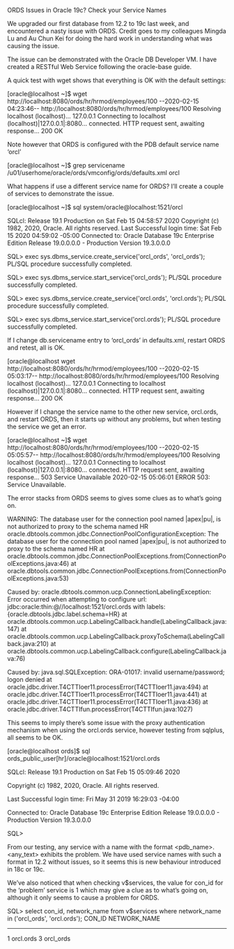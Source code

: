 ORDS Issues in Oracle 19c? Check your Service Names

We upgraded our first database from 12.2 to 19c last week, and encountered a nasty issue with ORDS.  Credit goes to my colleagues Mingda Lu and Au Chun Kei for doing the hard work in understanding what was causing the issue.

The issue can be demonstrated with the Oracle DB Developer VM.  I have created a RESTful Web Service following the oracle-base guide.

A quick test with wget shows that everything is OK with the default settings:

[oracle@localhost ~]$ wget http://localhost:8080/ords/hr/hrmod/employees/100
--2020-02-15 04:23:46-- http://localhost:8080/ords/hr/hrmod/employees/100
Resolving localhost (localhost)... 127.0.0.1
Connecting to localhost (localhost)|127.0.0.1|:8080... connected.
HTTP request sent, awaiting response... 200 OK

Note however that ORDS is configured with the PDB default service name ‘orcl’

[oracle@localhost ~]$ grep servicename /u01/userhome/oracle/ords/vmconfig/ords/defaults.xml
<entry key="db.servicename">orcl</entry>

What happens if use a different service name for ORDS?  I’ll create a couple of services to demonstrate the issue.

[oracle@localhost ~]$ sql system/oracle@localhost:1521/orcl

SQLcl: Release 19.1 Production on Sat Feb 15 04:58:57 2020
Copyright (c) 1982, 2020, Oracle. All rights reserved.
Last Successful login time: Sat Feb 15 2020 04:59:02 -05:00
Connected to:
Oracle Database 19c Enterprise Edition Release 19.0.0.0.0 - Production
Version 19.3.0.0.0

SQL> exec sys.dbms_service.create_service('orcl_ords', 'orcl_ords');
PL/SQL procedure successfully completed.

SQL> exec sys.dbms_service.start_service('orcl_ords');
PL/SQL procedure successfully completed.

SQL> exec sys.dbms_service.create_service('orcl.ords', 'orcl.ords');
PL/SQL procedure successfully completed.

SQL> exec sys.dbms_service.start_service('orcl.ords');
PL/SQL procedure successfully completed.

If I change db.servicename entry to ‘orcl_ords’ in defaults.xml, restart ORDS and retest, all is OK.

[oracle@localhost wget http://localhost:8080/ords/hr/hrmod/employees/100
--2020-02-15 05:03:17-- http://localhost:8080/ords/hr/hrmod/employees/100
Resolving localhost (localhost)... 127.0.0.1
Connecting to localhost (localhost)|127.0.0.1|:8080... connected.
HTTP request sent, awaiting response... 200 OK

However if I change the service name to the other new service, orcl.ords, and restart ORDS, then it starts up without any problems, but when testing the service we get an error.

[oracle@localhost ~]$ wget http://localhost:8080/ords/hr/hrmod/employees/100
--2020-02-15 05:05:57-- http://localhost:8080/ords/hr/hrmod/employees/100
Resolving localhost (localhost)... 127.0.0.1
Connecting to localhost (localhost)|127.0.0.1|:8080... connected.
HTTP request sent, awaiting response... 503 Service Unavailable
2020-02-15 05:06:01 ERROR 503: Service Unavailable.

The error stacks from ORDS seems to gives some clues as to what’s going on.

WARNING: The database user for the connection pool named |apex|pu|, is not authorized to proxy to the schema named HR
oracle.dbtools.common.jdbc.ConnectionPoolConfigurationException: The database user for the connection pool named |apex|pu|, is not authorized to proxy to the schema named HR
at oracle.dbtools.common.jdbc.ConnectionPoolExceptions.from(ConnectionPoolExceptions.java:46)
at oracle.dbtools.common.jdbc.ConnectionPoolExceptions.from(ConnectionPoolExceptions.java:53)

Caused by: oracle.dbtools.common.ucp.ConnectionLabelingException: Error occurred when attempting to configure url: jdbc:oracle:thin:@//localhost:1521/orcl.ords with labels: {oracle.dbtools.jdbc.label.schema=HR}
at oracle.dbtools.common.ucp.LabelingCallback.handle(LabelingCallback.java:147)
at oracle.dbtools.common.ucp.LabelingCallback.proxyToSchema(LabelingCallback.java:210)
at oracle.dbtools.common.ucp.LabelingCallback.configure(LabelingCallback.java:76)

Caused by: java.sql.SQLException: ORA-01017: invalid username/password; logon denied
at oracle.jdbc.driver.T4CTTIoer11.processError(T4CTTIoer11.java:494)
at oracle.jdbc.driver.T4CTTIoer11.processError(T4CTTIoer11.java:441)
at oracle.jdbc.driver.T4CTTIoer11.processError(T4CTTIoer11.java:436)
at oracle.jdbc.driver.T4CTTIfun.processError(T4CTTIfun.java:1027)

This seems to imply there’s some issue with the proxy authentication mechanism when using the orcl.ords service, however testing from sqlplus, all seems to be OK.

[oracle@localhost ords]$ sql ords_public_user[hr]/oracle@localhost:1521/orcl.ords

SQLcl: Release 19.1 Production on Sat Feb 15 05:09:46 2020

Copyright (c) 1982, 2020, Oracle. All rights reserved.

Last Successful login time: Fri May 31 2019 16:29:03 -04:00

Connected to:
Oracle Database 19c Enterprise Edition Release 19.0.0.0.0 - Production
Version 19.3.0.0.0


SQL>

From our testing, any service with a name with the format <pdb_name>.<any_text> exhibits the problem. We have used service names with such a format in 12.2 without issues, so it seems this is new behaviour introduced in 18c or 19c.

We’ve also noticed that when checking v$services, the value for con_id for the ‘problem’ service is 1 which may give a clue as to what’s going on, although it only seems to cause a problem for ORDS.

SQL> select con_id, network_name from v$services where network_name in ('orcl_ords', 'orcl.ords');
CON_ID NETWORK_NAME
_________ _______________
1 orcl.ords
3 orcl_ords

